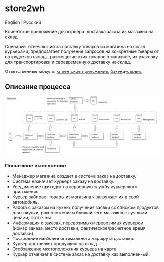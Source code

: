 # store2wh

[English](store2wh.md) | [Русский](store2wh.ru.md)

Клиентское приложение для курьера: доставка заказа из магазина на склад

Сценарий, отвечающий за доставку товаров из магазина на склад курьерами, предполагает получение запросов на конкретные товары от сотрудников склада, размещение этих товаров в магазине, их упаковку для транспортировки и своевременную доставку на склад.

Ответственные модули: [клиентское приложение](../../frontend/courierclient.md), [бэкэнд-сервис](../../backend/courierbackend.md)

## Описание процесса

![placing_order_overall](../../img/placing_order_overall.png)

### Пошаговое выполнение

- Менеджер магазина создает в системе заказ на доставку.
- Система назначает курьера заказу на доставку.
- Уведомление приходит на серверную службу курьерского приложения.
- Курьер забирает товары из магазина и загружает их в свой автомобиль.
- Работа с заказом на кухню: получение заявки со списком продуктов для покупки, расположением ближайшего магазина с лучшими ценами, фото чека.
- Информация о заказах, перевозимых/перевозимых курьером (номер заказа, место доставки, фактическое/расчетное время доставки).
- Построение наиболее оптимального маршрута доставки.
- Курьер доставляет продукцию на склад.
- Отображение местоположения курьера на карте.
- Курьер отмечает в системе заказ на доставку как выполненный.
